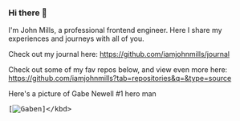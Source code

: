 ### Hi there 👋

I'm John Mills, a professional frontend engineer. Here I share my experiences and journeys with all of you. 

Check out my journal here: https://github.com/iamjohnmills/journal

Check out some of my fav repos below, and view even more here: https://github.com/iamjohnmills?tab=repositories&q=&type=source

Here's a picture of Gabe Newell #1 hero man

<kbd>[![Gaben]([https://raw.githubusercontent.com/iamjohnmills/slimevolleyball/master/screenshot.gif](https://raw.githubusercontent.com/iamjohnmills/iamjohnmills/main/Gabe_newell.jpeg))]</kbd>
